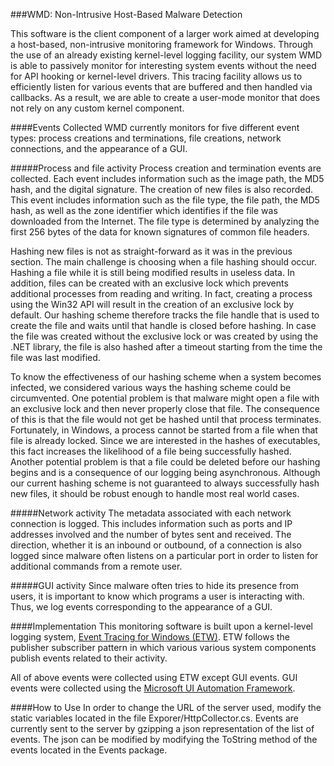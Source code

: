 ###WMD: Non-Intrusive Host-Based Malware Detection

This software is the client component of a larger work aimed at developing a host-based, non-intrusive monitoring framework for Windows. Through the use of an already existing kernel-level logging facility, our system WMD is able to passively monitor for interesting system events without the need for API hooking or kernel-level drivers.  This tracing facility allows us to efficiently listen for various events that are buffered and then handled via callbacks. As a result, we are able to create a user-mode monitor that does not rely on any custom kernel component.

####Events Collected
WMD currently monitors for five different event types: process creations and terminations, file creations, network connections, and the appearance of a GUI.

#####Process and file activity
Process creation and termination events are collected. Each event includes information such as the image path, the MD5 hash, and the digital signature. The creation of new files is also recorded. This event includes information such as the file type, the file path, the MD5 hash, as well as the zone identifier which identifies if the file was downloaded from the Internet. The file type is determined by analyzing the first 256 bytes of the data for known signatures of common file headers.

Hashing new files is not as straight-forward as it was in the previous section. The main challenge is choosing when a file hashing should occur. Hashing a file while it is still being modified results in useless data. In addition, files can be created with an exclusive lock which prevents additional processes from reading and writing. In fact, creating a process using the Win32 API will result in the creation of an exclusive lock by default. Our hashing scheme therefore tracks the file handle that is used to create the file and waits until that handle is closed before hashing. In case the file was created without the exclusive lock or was created by using the .NET library, the file is also hashed after a timeout starting from the time the file was last modified.

To know the effectiveness of our hashing scheme when a system becomes infected, we considered various ways the hashing scheme could be circumvented. One potential problem is that malware might open a file with an exclusive lock and then never properly close that file. The consequence of this is that the file would not get be hashed until that process terminates. Fortunately, in Windows, a process cannot be started from a file when that file is already locked. Since we are interested in the hashes of executables, this fact increases the likelihood of a file being successfully hashed. Another potential problem is that a file could be deleted before our hashing begins and is a consequence of our logging being asynchronous. Although our current hashing scheme is not guaranteed to always successfully hash new files, it should be robust enough to handle most real world cases.

#####Network activity
The metadata associated with each network connection is logged. This includes information such as ports and IP addresses involved and the number of bytes sent and received. The direction, whether it is an inbound or outbound, of a connection is also logged since malware often listens on a particular port in order to listen for additional commands from a remote user.

#####GUI activity
Since malware often tries to hide its presence from users, it is important to know which programs a user is interacting with. Thus, we log events corresponding to the appearance of a GUI. 

####Implementation
This monitoring software is built upon a kernel-level logging system, [Event Tracing for Windows (ETW)](http://msdn.microsoft.com/en-us/library/windows/desktop/bb968803%28v=vs.85%29.aspx). ETW follows the publisher subscriber pattern in which various various system components publish events related to their activity. 

All of above events were collected using ETW except GUI events.  GUI  events were collected using the [Microsoft UI Automation Framework](http://msdn.microsoft.com/en-us/library/ms747327.aspx).

####How to Use
In order to change the URL of the server used, modify the static variables located in the file Exporer/HttpCollector.cs. Events are currently sent to the server by gzipping a json representation of the list of events. The json can be modified by modifying the ToString method of the events located in the Events package. 
